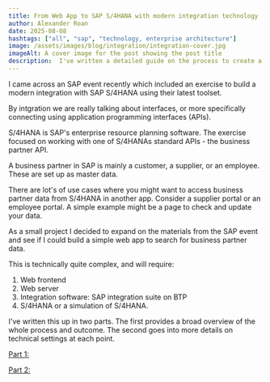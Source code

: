 ```yaml
---
title: From Web App to SAP S/4HANA with modern integration technology
author: Alexander Roan
date: 2025-08-08
hashtags: ["all", "sap", "technology, enterprise architecture"]
image: /assets/images/blog/integration/integration-cover.jpg
imageAlt: A cover image for the post showing the post title
description:  I've written a detailed guide on the process to create a custom web app and connect it to SAP S/4HANA using a standard API and SAP Integration Suite in SAP Business Technology Platform
---
```


I came across an SAP event recently which included an exercise to build a modern integration with SAP S/4HANA using their latest toolset.

By intgration we are really talking about interfaces, or more specifically connecting using application programming interfaces (APIs).

S/4HANA is SAP's enterprise resource planning software. The exercise focused on working with one of S/4HANAs standard APIs - the business partner API.

A business partner in SAP is mainly a customer, a supplier, or an employee. These are set up as master data.

There are lot's of use cases where you might want to access business partner data from S/4HANA in another app. Consider a supplier portal or an employee portal. A simple example might be a page to check and update your data.

As a small project I decided to expand on the materials from the SAP event and see if I could build a simple web app to search for business partner data.

This is technically quite complex, and will require:

1) Web frontend
2) Web server
3) Integration software: SAP integration suite on BTP
4) S/4HANA or a simulation of S/4HANA.

I've written this up in two parts. The first provides a broad overview of the whole process and outcome. The second goes into more details on technical settings at each point.

[Part 1: ](/projects/integration-1)
  
[Part 2: ](/projects/integration-2)
